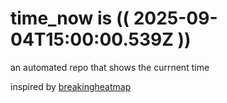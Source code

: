 # time_now is (( 2025-09-04T15:00:00.539Z ))

an automated repo that shows the currnent time

inspired by [breakingheatmap](https://github.com/breakingheatmap/breakingheatmap)